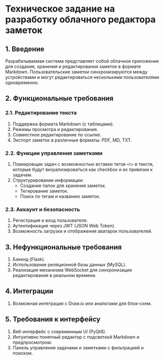 # Техническое задание на разработку облачного редактора заметок

## 1. Введение
Разрабатываемая система представляет собой облачное приложение для создания, хранения и редактирования заметок в формате Markdown. Пользовательские заметки синхронизируются между устройствами и могут редактироваться несколькими пользователями одновременно.

## 2. Функциональные требования

### 2.1. Редактирование текста
1. Поддержка формата Markdown (с таблицами).
2. Режимы просмотра и редактирования.
3. Совместное редактирование по ссылке. 
4. Экспорт заметок в различные форматы: PDF, MD, TXT.

### 2.2. Функции управления заметками
1. Планировщик задач с возможностью вставки тегов `<t>` в тексте, которые будут визуализироваться как checkbox и их привязки к задачам.
2. Структурирование информации:
   - Создание папок для хранения заметок.
   - Тегирование заметок.
   - Поиск по тегам и названию заметок.

### 2.3. Аккаунт и безопасность
1. Регистрация и вход пользователя.
2. Аутентификация через JWT (JSON Web Token).
3. Возможность загрузки и отображения аватарок пользователей.

## 3. Нефункциональные требования
1. Бэкенд (Flask).
2. Использование реляционной базы данных (MySQL).
3. Реализация механизма WebSocket для синхронизации редактирования в реальном времени.

## 4. Интеграции
1. Возможная интеграция с Draw.io или аналогами для блок-схем.

## 5. Требования к интерфейсу
1. Веб-интерфейс с современным UI (PyQt6).
2. Интуитивно понятный редактор с подсветкой Markdown и предпросмотром.
3. Панель управления задачами и заметками с фильтрацией и поиском.
